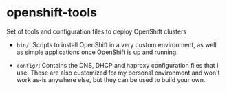 # openshift-tools
Set of tools and configuration files to deploy OpenShift clusters

* `bin/`: Scripts to install OpenShift in a very custom environment, as well as simple applications once OpenShift is up and running.

* `config/`: Contains the DNS, DHCP and haproxy configuration files that I use. These are also customized for my personal environment and won't work as-is anywhere else, but they can be used to build your own.